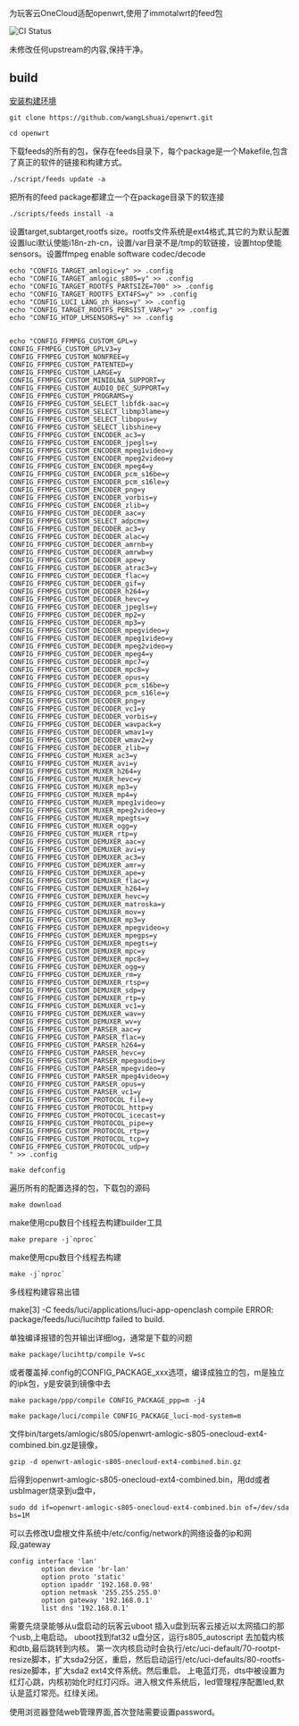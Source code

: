 为玩客云OneCloud适配openwrt,使用了immotalwrt的feed包

![CI Status](https://github.com/wangLshuai/openwrt/actions/workflows/build.yml/badge.svg)

未修改任何upstream的内容,保持干净。

## build
[安装构建环境](https://openwrt.org/docs/guide-developer/toolchain/install-buildsystem)

```shell
git clone https://github.com/wangLshuai/openwrt.git

cd openwrt
```
下载feeds的所有的包，保存在feeds目录下，每个package是一个Makefile,包含了真正的软件的链接和构建方式。
```shell
./script/feeds update -a
```
把所有的feed package都建立一个在package目录下的软连接
```shell
./scripts/feeds install -a
```

设置target,subtarget,rootfs size。rootfs文件系统是ext4格式,其它的为默认配置
设置luci默认使能i18n-zh-cn，设置/var目录不是/tmp的软链接，设置htop使能sensors。设置ffmpeg enable software codec/decode
```shell
echo "CONFIG_TARGET_amlogic=y" >> .config
echo "CONFIG_TARGET_amlogic_s805=y" >> .config
echo "CONFIG_TARGET_ROOTFS_PARTSIZE=700" >> .config
echo "CONFIG_TARGET_ROOTFS_EXT4FS=y" >> .config
echo "CONFIG_LUCI_LANG_zh_Hans=y" >> .config
echo "CONFIG_TARGET_ROOTFS_PERSIST_VAR=y" >> .config
echo "CONFIG_HTOP_LMSENSORS=y" >> .config


echo "CONFIG_FFMPEG_CUSTOM_GPL=y
CONFIG_FFMPEG_CUSTOM_GPLV3=y
CONFIG_FFMPEG_CUSTOM_NONFREE=y
CONFIG_FFMPEG_CUSTOM_PATENTED=y
CONFIG_FFMPEG_CUSTOM_LARGE=y
CONFIG_FFMPEG_CUSTOM_MINIDLNA_SUPPORT=y
CONFIG_FFMPEG_CUSTOM_AUDIO_DEC_SUPPORT=y
CONFIG_FFMPEG_CUSTOM_PROGRAMS=y
CONFIG_FFMPEG_CUSTOM_SELECT_libfdk-aac=y
CONFIG_FFMPEG_CUSTOM_SELECT_libmp3lame=y
CONFIG_FFMPEG_CUSTOM_SELECT_libopus=y
CONFIG_FFMPEG_CUSTOM_SELECT_libshine=y
CONFIG_FFMPEG_CUSTOM_ENCODER_ac3=y
CONFIG_FFMPEG_CUSTOM_ENCODER_jpegls=y
CONFIG_FFMPEG_CUSTOM_ENCODER_mpeg1video=y
CONFIG_FFMPEG_CUSTOM_ENCODER_mpeg2video=y
CONFIG_FFMPEG_CUSTOM_ENCODER_mpeg4=y
CONFIG_FFMPEG_CUSTOM_ENCODER_pcm_s16be=y
CONFIG_FFMPEG_CUSTOM_ENCODER_pcm_s16le=y
CONFIG_FFMPEG_CUSTOM_ENCODER_png=y
CONFIG_FFMPEG_CUSTOM_ENCODER_vorbis=y
CONFIG_FFMPEG_CUSTOM_ENCODER_zlib=y
CONFIG_FFMPEG_CUSTOM_DECODER_aac=y
CONFIG_FFMPEG_CUSTOM_SELECT_adpcm=y
CONFIG_FFMPEG_CUSTOM_DECODER_ac3=y
CONFIG_FFMPEG_CUSTOM_DECODER_alac=y
CONFIG_FFMPEG_CUSTOM_DECODER_amrnb=y
CONFIG_FFMPEG_CUSTOM_DECODER_amrwb=y
CONFIG_FFMPEG_CUSTOM_DECODER_ape=y
CONFIG_FFMPEG_CUSTOM_DECODER_atrac3=y
CONFIG_FFMPEG_CUSTOM_DECODER_flac=y
CONFIG_FFMPEG_CUSTOM_DECODER_gif=y
CONFIG_FFMPEG_CUSTOM_DECODER_h264=y
CONFIG_FFMPEG_CUSTOM_DECODER_hevc=y
CONFIG_FFMPEG_CUSTOM_DECODER_jpegls=y
CONFIG_FFMPEG_CUSTOM_DECODER_mp2=y
CONFIG_FFMPEG_CUSTOM_DECODER_mp3=y
CONFIG_FFMPEG_CUSTOM_DECODER_mpegvideo=y
CONFIG_FFMPEG_CUSTOM_DECODER_mpeg1video=y
CONFIG_FFMPEG_CUSTOM_DECODER_mpeg2video=y
CONFIG_FFMPEG_CUSTOM_DECODER_mpeg4=y
CONFIG_FFMPEG_CUSTOM_DECODER_mpc7=y
CONFIG_FFMPEG_CUSTOM_DECODER_mpc8=y
CONFIG_FFMPEG_CUSTOM_DECODER_opus=y
CONFIG_FFMPEG_CUSTOM_DECODER_pcm_s16be=y
CONFIG_FFMPEG_CUSTOM_DECODER_pcm_s16le=y
CONFIG_FFMPEG_CUSTOM_DECODER_png=y
CONFIG_FFMPEG_CUSTOM_DECODER_vc1=y
CONFIG_FFMPEG_CUSTOM_DECODER_vorbis=y
CONFIG_FFMPEG_CUSTOM_DECODER_wavpack=y
CONFIG_FFMPEG_CUSTOM_DECODER_wmav1=y
CONFIG_FFMPEG_CUSTOM_DECODER_wmav2=y
CONFIG_FFMPEG_CUSTOM_DECODER_zlib=y
CONFIG_FFMPEG_CUSTOM_MUXER_ac3=y
CONFIG_FFMPEG_CUSTOM_MUXER_avi=y
CONFIG_FFMPEG_CUSTOM_MUXER_h264=y
CONFIG_FFMPEG_CUSTOM_MUXER_hevc=y
CONFIG_FFMPEG_CUSTOM_MUXER_mp3=y
CONFIG_FFMPEG_CUSTOM_MUXER_mp4=y
CONFIG_FFMPEG_CUSTOM_MUXER_mpeg1video=y
CONFIG_FFMPEG_CUSTOM_MUXER_mpeg2video=y
CONFIG_FFMPEG_CUSTOM_MUXER_mpegts=y
CONFIG_FFMPEG_CUSTOM_MUXER_ogg=y
CONFIG_FFMPEG_CUSTOM_MUXER_rtp=y
CONFIG_FFMPEG_CUSTOM_DEMUXER_aac=y
CONFIG_FFMPEG_CUSTOM_DEMUXER_avi=y
CONFIG_FFMPEG_CUSTOM_DEMUXER_ac3=y
CONFIG_FFMPEG_CUSTOM_DEMUXER_amr=y
CONFIG_FFMPEG_CUSTOM_DEMUXER_ape=y
CONFIG_FFMPEG_CUSTOM_DEMUXER_flac=y
CONFIG_FFMPEG_CUSTOM_DEMUXER_h264=y
CONFIG_FFMPEG_CUSTOM_DEMUXER_hevc=y
CONFIG_FFMPEG_CUSTOM_DEMUXER_matroska=y
CONFIG_FFMPEG_CUSTOM_DEMUXER_mov=y
CONFIG_FFMPEG_CUSTOM_DEMUXER_mp3=y
CONFIG_FFMPEG_CUSTOM_DEMUXER_mpegvideo=y
CONFIG_FFMPEG_CUSTOM_DEMUXER_mpegps=y
CONFIG_FFMPEG_CUSTOM_DEMUXER_mpegts=y
CONFIG_FFMPEG_CUSTOM_DEMUXER_mpc=y
CONFIG_FFMPEG_CUSTOM_DEMUXER_mpc8=y
CONFIG_FFMPEG_CUSTOM_DEMUXER_ogg=y
CONFIG_FFMPEG_CUSTOM_DEMUXER_rm=y
CONFIG_FFMPEG_CUSTOM_DEMUXER_rtsp=y
CONFIG_FFMPEG_CUSTOM_DEMUXER_sdp=y
CONFIG_FFMPEG_CUSTOM_DEMUXER_rtp=y
CONFIG_FFMPEG_CUSTOM_DEMUXER_vc1=y
CONFIG_FFMPEG_CUSTOM_DEMUXER_wav=y
CONFIG_FFMPEG_CUSTOM_DEMUXER_wv=y
CONFIG_FFMPEG_CUSTOM_PARSER_aac=y
CONFIG_FFMPEG_CUSTOM_PARSER_flac=y
CONFIG_FFMPEG_CUSTOM_PARSER_h264=y
CONFIG_FFMPEG_CUSTOM_PARSER_hevc=y
CONFIG_FFMPEG_CUSTOM_PARSER_mpegaudio=y
CONFIG_FFMPEG_CUSTOM_PARSER_mpegvideo=y
CONFIG_FFMPEG_CUSTOM_PARSER_mpeg4video=y
CONFIG_FFMPEG_CUSTOM_PARSER_opus=y
CONFIG_FFMPEG_CUSTOM_PARSER_vc1=y
CONFIG_FFMPEG_CUSTOM_PROTOCOL_file=y
CONFIG_FFMPEG_CUSTOM_PROTOCOL_http=y
CONFIG_FFMPEG_CUSTOM_PROTOCOL_icecast=y
CONFIG_FFMPEG_CUSTOM_PROTOCOL_pipe=y
CONFIG_FFMPEG_CUSTOM_PROTOCOL_rtp=y
CONFIG_FFMPEG_CUSTOM_PROTOCOL_tcp=y
CONFIG_FFMPEG_CUSTOM_PROTOCOL_udp=y
" >> .config

make defconfig 
```

遍历所有的配置选择的包，下载包的源码
```shell
make download
```
make使用cpu数目个线程去构建builder工具
```shell
make prepare -j`nproc`
```

make使用cpu数目个线程去构建
```shell
make -j`nproc` 
```


多线程构建容易出错

 make[3] -C feeds/luci/applications/luci-app-openclash compile
    ERROR: package/feeds/luci/lucihttp failed to build.

单独编译报错的包并输出详细log，通常是下载的问题
```shell
make package/lucihttp/compile V=sc
```

或者覆盖掉.config的CONFIG_PACKAGE_xxx选项，编译成独立的包，m是独立的ipk包，y是安装到镜像中去
```shell
make package/ppp/compile CONFIG_PACKAGE_ppp=m -j4

make package/luci/compile CONFIG_PACKAGE_luci-mod-system=m
```

文件bin/targets/amlogic/s805/openwrt-amlogic-s805-onecloud-ext4-combined.bin.gz是镜像，
```shell
gzip -d openwrt-amlogic-s805-onecloud-ext4-combined.bin.gz 
```
后得到openwrt-amlogic-s805-onecloud-ext4-combined.bin，用dd或者usbImager烧录到u盘中，
```shell
sudo dd if=openwrt-amlogic-s805-onecloud-ext4-combined.bin of=/dev/sda bs=1M
```

可以去修改U盘根文件系统中/etc/config/network的网络设备的ip和网段,gateway
```
config interface 'lan'
        option device 'br-lan'
        option proto 'static'
        option ipaddr '192.168.0.98'
        option netmask '255.255.255.0'
        option gateway '192.168.0.1'
        list dns '192.168.0.1'

```
需要先烧录能够从u盘启动的玩客云uboot
插入u盘到玩客云接近以太网插口的那个usb,上电启动。
uboot找到fat32 u盘分区，运行s805_autoscript 去加载内核和dtb,最后跳转到内核。
第一次内核启动时会执行/etc/uci-default/70-rootpt-resize脚本，扩大sda2分区，重启，然后启动运行/etc/uci-defaults/80-rootfs-resize脚本，扩大sda2 ext4文件系统。然后重启。
上电蓝灯亮，dts中被设置为红灯心跳，内核初始化时红灯闪烁。进入根文件系统后，led管理程序配置led,默认是蓝灯常亮。红绿关闭。

使用浏览器登陆web管理界面,首次登陆需要设置password。

